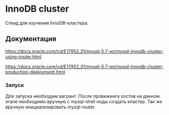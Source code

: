 # InnoDB cluster

Стенд для изучения InnoDB-кластера.

## Документация
https://docs.oracle.com/cd/E17952_01/mysql-5.7-en/mysql-innodb-cluster-using-router.html

https://docs.oracle.com/cd/E17952_01/mysql-5.7-en/mysql-innodb-cluster-production-deployment.html

### Запуск
Для запуска необходим вагрант. После провижинга хостов на данном этапе необходимо вручную с mysql-shell ноды создать кластер. Так же вручную инициализировать mysql-router.
